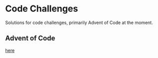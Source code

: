 # Code Challenges

Solutions for code challenges, primarily Advent of Code at the moment.

## Advent of Code

[here](adventofcode)
